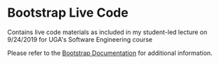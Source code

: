 # Bootstrap Live Code

Contains live code materials as included in my student-led lecture on 9/24/2019 for UGA's Software Engineering course

Please refer to the [Bootstrap Documentation](https://getbootstrap.com/) for additional information. 